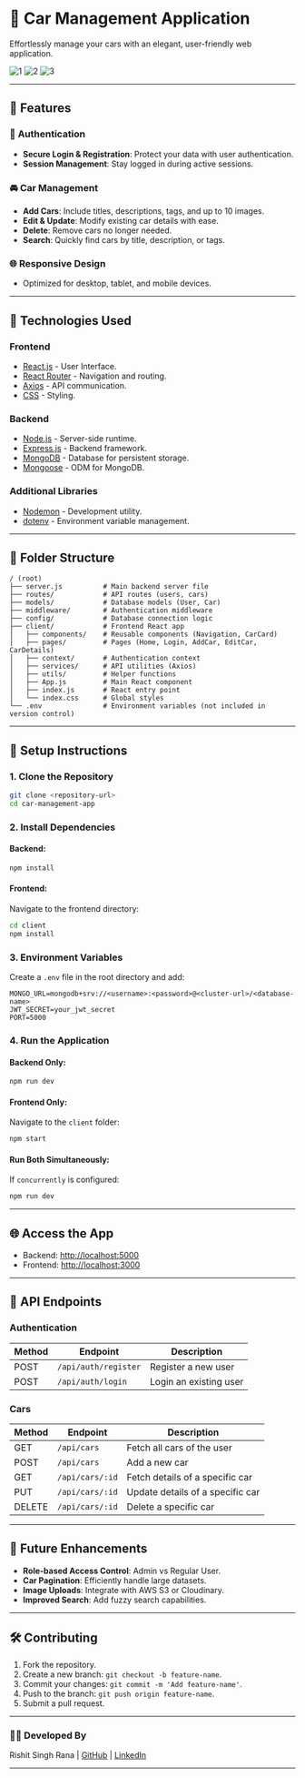 # 🚗 **Car Management Application**  
Effortlessly manage your cars with an elegant, user-friendly web application.

![1](https://github.com/user-attachments/assets/913ea076-f8da-42db-9d68-3d646cb875da)
![2](https://github.com/user-attachments/assets/5cd6f36d-bc07-43cf-bcc1-4e8fdc6b818a)
![3](https://github.com/user-attachments/assets/8304565e-6633-42a0-b12d-53dbe5106344)

---

## 🌟 **Features**  

### 🔑 **Authentication**  
- **Secure Login & Registration**: Protect your data with user authentication.  
- **Session Management**: Stay logged in during active sessions.  

### 🚘 **Car Management**  
- **Add Cars**: Include titles, descriptions, tags, and up to 10 images.  
- **Edit & Update**: Modify existing car details with ease.  
- **Delete**: Remove cars no longer needed.  
- **Search**: Quickly find cars by title, description, or tags.

### 🌐 **Responsive Design**  
- Optimized for desktop, tablet, and mobile devices.

---

## 🚀 **Technologies Used**  

### **Frontend**  
- [React.js](https://reactjs.org/) - User Interface.  
- [React Router](https://reactrouter.com/) - Navigation and routing.  
- [Axios](https://axios-http.com/) - API communication.  
- [CSS](https://developer.mozilla.org/en-US/docs/Web/CSS) - Styling.

### **Backend**  
- [Node.js](https://nodejs.org/) - Server-side runtime.  
- [Express.js](https://expressjs.com/) - Backend framework.  
- [MongoDB](https://www.mongodb.com/) - Database for persistent storage.  
- [Mongoose](https://mongoosejs.com/) - ODM for MongoDB.

### **Additional Libraries**  
- [Nodemon](https://nodemon.io/) - Development utility.  
- [dotenv](https://www.npmjs.com/package/dotenv) - Environment variable management.  

---

## 📂 **Folder Structure**  

```
/ (root)
├── server.js          # Main backend server file
├── routes/            # API routes (users, cars)
├── models/            # Database models (User, Car)
├── middleware/        # Authentication middleware
├── config/            # Database connection logic
├── client/            # Frontend React app
│   ├── components/    # Reusable components (Navigation, CarCard)
│   ├── pages/         # Pages (Home, Login, AddCar, EditCar, CarDetails)
│   ├── context/       # Authentication context
│   ├── services/      # API utilities (Axios)
│   ├── utils/         # Helper functions
│   ├── App.js         # Main React component
│   ├── index.js       # React entry point
│   └── index.css      # Global styles
└── .env               # Environment variables (not included in version control)
```

---

## 🔧 **Setup Instructions**  

### **1. Clone the Repository**  
```bash
git clone <repository-url>
cd car-management-app
```

### **2. Install Dependencies**  

#### Backend:  
```bash
npm install
```

#### Frontend:  
Navigate to the frontend directory:  
```bash
cd client
npm install
```

### **3. Environment Variables**  
Create a `.env` file in the root directory and add:  
```plaintext
MONGO_URL=mongodb+srv://<username>:<password>@<cluster-url>/<database-name>
JWT_SECRET=your_jwt_secret
PORT=5000
```

### **4. Run the Application**  

#### Backend Only:  
```bash
npm run dev
```

#### Frontend Only:  
Navigate to the `client` folder:  
```bash
npm start
```

#### Run Both Simultaneously:  
If `concurrently` is configured:  
```bash
npm run dev
```

---

## 🌐 **Access the App**  

- Backend: [http://localhost:5000](http://localhost:5000)  
- Frontend: [http://localhost:3000](http://localhost:3000)

---

## 📖 **API Endpoints**  

### **Authentication**  
| Method | Endpoint            | Description          |
|--------|---------------------|----------------------|
| POST   | `/api/auth/register` | Register a new user |
| POST   | `/api/auth/login`    | Login an existing user |

### **Cars**  
| Method | Endpoint               | Description                     |
|--------|------------------------|---------------------------------|
| GET    | `/api/cars`            | Fetch all cars of the user      |
| POST   | `/api/cars`            | Add a new car                   |
| GET    | `/api/cars/:id`        | Fetch details of a specific car |
| PUT    | `/api/cars/:id`        | Update details of a specific car |
| DELETE | `/api/cars/:id`        | Delete a specific car           |

---

## 🎯 **Future Enhancements**  
- **Role-based Access Control**: Admin vs Regular User.  
- **Car Pagination**: Efficiently handle large datasets.  
- **Image Uploads**: Integrate with AWS S3 or Cloudinary.  
- **Improved Search**: Add fuzzy search capabilities.  

---

## 🛠️ **Contributing**  
1. Fork the repository.  
2. Create a new branch: `git checkout -b feature-name`.  
3. Commit your changes: `git commit -m 'Add feature-name'`.  
4. Push to the branch: `git push origin feature-name`.  
5. Submit a pull request.

---

### 👨‍💻 **Developed By**  
Rishit Singh Rana | [GitHub](https://github.com/rishxtt) | [LinkedIn](https://www.linkedin.com/in/rishit-singh-rana-892494233/)

---
